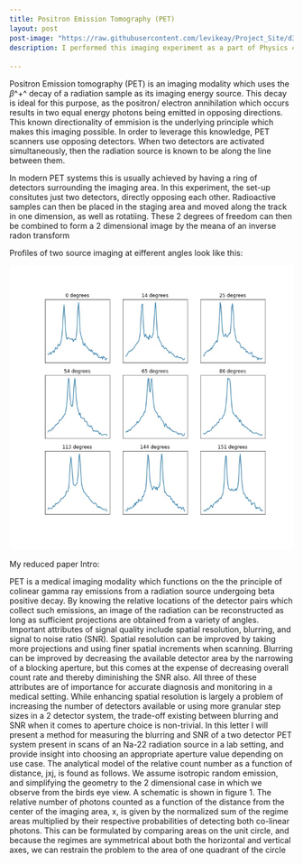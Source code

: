 ```yaml
---
title: Positron Emission Tomography (PET)
layout: post
post-image: "https://raw.githubusercontent.com/levikeay/Project_Site/d3e30ba88913de760b18a511d7e9013c9304f40c/assets/images/PET_diagram_offcenter_filtered.png"
description: I performed this imaging experiment as a part of Physics 409.

---
```

 Positron Emission tomography (PET) is an imaging modality which uses the $\beta$^+^ decay of a radiation sample as its imaging energy source. This decay is ideal for this purpose, as the positron/ electron annihilation which occurs results in two equal energy photons being emitted in opposing directions.
 This known directionality of emmision is the underlying principle which makes this imaging possible. In order to leverage this knowledge, PET scanners use opposing detectors. When two detectors are activated simultaneously, then the radiation source is known to be along the line between them.
 
 In modern PET systems this is usually achieved by having a ring of detectors surrounding the imaging area. In this experiment, the set-up consitutes just two detectors, directly opposing each other. Radioactive samples can then be placed in the staging area and moved along the track in one dimension, as well as rotatiing. These 2 degrees of freedom can then be combined to form a 2 dimensional image by the meana of an inverse radon transform
 
Profiles of two source imaging at eifferent angles look like this: 

![scan profiles for 9 angles](assets/images/rotation_subplots.jpeg)


My reduced paper Intro:

PET is a medical imaging modality which functions on the the principle of colinear gamma ray
emissions from a radiation source undergoing beta
positive decay. By knowing the relative locations
of the detector pairs which collect such emissions,
an image of the radiation can be reconstructed as
long as sufficient projections are obtained from a
variety of angles. Important attributes of signal
quality include spatial resolution, blurring, and
signal to noise ratio (SNR). Spatial resolution can
be improved by taking more projections and using
finer spatial increments when scanning. Blurring
can be improved by decreasing the available detector area by the narrowing of a blocking aperture,
but this comes at the expense of decreasing overall count rate and thereby diminishing the SNR
also. All three of these attributes are of importance for accurate diagnosis and monitoring in a
medical setting. While enhancing spatial resolution is largely a problem of increasing the number of detectors available or using more granular
step sizes in a 2 detector system, the trade-off existing between blurring and SNR when it comes
to aperture choice is non-trivial. In this letter I
will present a method for measuring the blurring
and SNR of a two detector PET system present in
scans of an Na-22 radiation source in a lab setting,
and provide insight into choosing an appropriate
aperture value depending on use case.
The analytical model of the relative count
number as a function of distance, jxj, is found
as follows. We assume isotropic random emission,
and simplifying the geometry to the 2 dimensional
case in which we observe from the birds eye view.
A schematic is shown in figure 1. The relative
number of photons counted as a function of the
distance from the center of the imaging area, x,
is given by the normalized sum of the regime areas multiplied by their respective probabilities of
detecting both co-linear photons.
This can be formulated by comparing areas on
the unit circle, and because the regimes are symmetrical about both the horizontal and vertical
axes, we can restrain the problem to the area of
one quadrant of the circle
